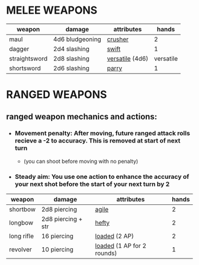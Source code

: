 # MELEE WEAPONS
| weapon | damage | attributes | hands |
| --- | --- | --- | --- |
| maul | 4d6 bludgeoning | [crusher](attributes/crusher.md) | 2 |
| dagger | 2d4 slashing | [swift](attributes/swift.md) | 1 |
| straightsword | 2d8 slashing | [versatile](attributes/versatile.md) (4d6) | versatile |
| shortsword | 2d6 slashing | [parry](attributes/versatile.md) | 1 |

# RANGED WEAPONS

## ranged weapon mechanics and actions:

* ### Movement penalty: After moving, future ranged attack rolls recieve a -2 to accuracy. This is removed at start of next turn
    * (you can shoot before moving with no penalty)
* ### Steady aim: You use one action to enhance the accuracy of your next shot before the start of your next turn by 2
  
| weapon | damage | attributes | hands |
| --- | --- | --- | --- |
| shortbow | 2d8 piercing | [agile](attributes/agile.md) | 2 |
| longbow | 2d8 piercing + str | [hefty](attributes/hefty.md) | 2 |
| long rifle | 16 piercing | [loaded](attributes/loaded.md) (2 AP) | 2 |
| revolver | 10 piercing | [loaded](attributes/loaded.md) (1 AP for 2 rounds) | 1 |
